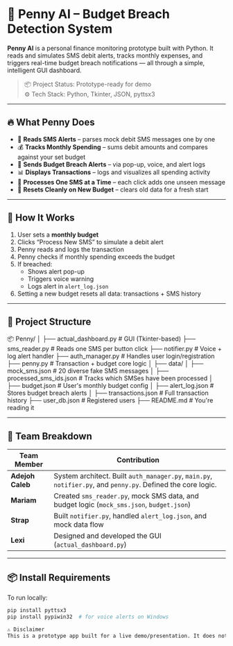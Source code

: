 # 💸 Penny AI – Budget Breach Detection System

**Penny AI** is a personal finance monitoring prototype built with Python. It reads and simulates SMS debit alerts, tracks monthly expenses, and triggers real-time budget breach notifications — all through a simple, intelligent GUI dashboard.

> 📦 Project Status: Prototype-ready for demo  
> ⚙️ Tech Stack: Python, Tkinter, JSON, pyttsx3

---

## 🔥 What Penny Does

- 🧠 **Reads SMS Alerts** – parses mock debit SMS messages one by one
- 💰 **Tracks Monthly Spending** – sums debit amounts and compares against your set budget
- 🚨 **Sends Budget Breach Alerts** – via pop-up, voice, and alert logs
- 📊 **Displays Transactions** – logs and visualizes all spending activity
- 🔄 **Processes One SMS at a Time** – each click adds one unseen message
- 🧼 **Resets Cleanly on New Budget** – clears old data for a fresh start

---

## 🧠 How It Works

1. User sets a **monthly budget**
2. Clicks “Process New SMS” to simulate a debit alert
3. Penny reads and logs the transaction
4. Penny checks if monthly spending exceeds the budget
5. If breached:
   - Shows alert pop-up
   - Triggers voice warning
   - Logs alert in `alert_log.json`
6. Setting a new budget resets all data: transactions + SMS history

---

## 📁 Project Structure

📦 Penny/
│
├── actual_dashboard.py # GUI (Tkinter-based)
├── sms_reader.py # Reads one SMS per button click
├── notifier.py # Voice + log alert handler
├── auth_manager.py # Handles user login/registration
├── penny.py # Transaction + budget core logic
│
├── data/
│ ├── mock_sms.json # 20 diverse fake SMS messages
│ ├── processed_sms_ids.json # Tracks which SMSes have been processed
│ ├── budget.json # User's monthly budget config
│ ├── alert_log.json # Stores budget breach alerts
│
├── transactions.json # Full transaction history
├── user_db.json # Registered users
├── README.md # You're reading it 



---

## 👥 Team Breakdown

| Team Member     | Contribution |
|------------------|--------------|
| **Adejoh Caleb** | System architect. Built `auth_manager.py`, `main.py`, `notifier.py`, and `penny.py`. Defined the core logic. |
| **Mariam**       | Created `sms_reader.py`, mock SMS data, and budget logic (`mock_sms.json`, `budget.json`) |
| **Strap**        | Built `notifier.py`, handled `alert_log.json`, and mock data flow |
| **Lexi**         | Designed and developed the GUI (`actual_dashboard.py`) |

---

## 📦 Install Requirements

To run locally:

```bash
pip install pyttsx3
pip install pypiwin32  # for voice alerts on Windows

⚠️ Disclaimer
This is a prototype app built for a live demo/presentation. It does not read real SMS and should not be used for live banking. All data is simulated using JSON.
